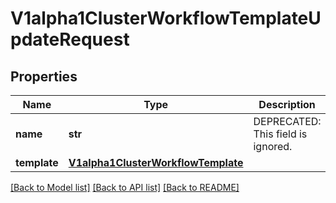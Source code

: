 # V1alpha1ClusterWorkflowTemplateUpdateRequest

## Properties
Name | Type | Description | Notes
------------ | ------------- | ------------- | -------------
**name** | **str** | DEPRECATED: This field is ignored. | [optional] 
**template** | [**V1alpha1ClusterWorkflowTemplate**](V1alpha1ClusterWorkflowTemplate.md) |  | [optional] 

[[Back to Model list]](../README.md#documentation-for-models) [[Back to API list]](../README.md#documentation-for-api-endpoints) [[Back to README]](../README.md)


